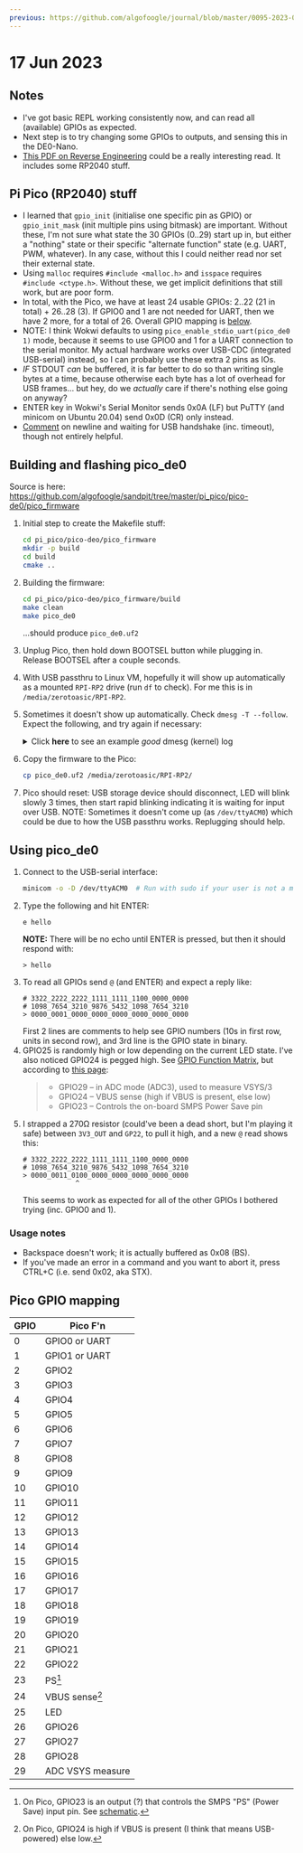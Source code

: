 ```yaml
---
previous: https://github.com/algofoogle/journal/blob/master/0095-2023-06-14.md
---
```

# 17 Jun 2023

## Notes

*   I've got basic REPL working consistently now, and can read all (available) GPIOs as expected.
*   Next step is to try changing some GPIOs to outputs, and sensing this in the DE0-Nano.
*   [This PDF on Reverse Engineering](https://0xinfection.github.io/reversing/reversing-for-everyone.pdf) could
    be a really interesting read. It includes some RP2040 stuff.


## Pi Pico (RP2040) stuff

*   I learned that `gpio_init` (initialise one specific pin as GPIO) or `gpio_init_mask` (init multiple pins using bitmask)
    are important. Without these, I'm not sure what state the 30 GPIOs (0..29) start up in, but either a "nothing" state or
    their specific "alternate function" state (e.g. UART, PWM, whatever). In any case, without this I could neither read nor
    set their external state.
*   Using `malloc` requires `#include <malloc.h>` and `isspace` requires `#include <ctype.h>`. Without these, we get implicit
    definitions that still work, but are poor form.
*   In total, with the Pico, we have at least 24 usable GPIOs: 2..22 (21 in total) + 26..28 (3). If GPIO0 and 1 are not needed
    for UART, then we have 2 more, for a total of 26. Overall GPIO mapping is [below](#pico-gpio-mapping).
*   NOTE: I think Wokwi defaults to using `pico_enable_stdio_uart(pico_de0 1)` mode, because it seems to use GPIO0 and 1
    for a UART connection to the serial monitor. My actual hardware works over USB-CDC (integrated USB-serial) instead,
    so I can probably use these extra 2 pins as IOs.
*   *IF* STDOUT *can* be buffered, it is far better to do so than writing single bytes at a time, because otherwise
    each byte has a lot of overhead for USB frames... but hey, do we *actually* care if there's nothing else going on anyway?
*   ENTER key in Wokwi's Serial Monitor sends 0x0A (LF) but PuTTY (and minicom on Ubuntu 20.04) send 0x0D (CR) only instead.
*   [Comment](https://forums.raspberrypi.com/viewtopic.php?t=335862) on newline and waiting for USB handshake (inc. timeout),
    though not entirely helpful.


## Building and flashing pico_de0

Source is here: https://github.com/algofoogle/sandpit/tree/master/pi_pico/pico-de0/pico_firmware

1.  Initial step to create the Makefile stuff:
    ```bash
    cd pi_pico/pico-deo/pico_firmware
    mkdir -p build
    cd build
    cmake ..
    ```
2.  Building the firmware:
    ```bash
    cd pi_pico/pico-deo/pico_firmware/build
    make clean
    make pico_de0
    ```
    ...should produce `pico_de0.uf2`
3.  Unplug Pico, then hold down BOOTSEL button while plugging in. Release BOOTSEL after a couple seconds.
4.  With USB passthru to Linux VM, hopefully it will show up automatically as a mounted `RPI-RP2` drive
    (run `df` to check). For me this is in `/media/zerotoasic/RPI-RP2`.
5.  Sometimes it doesn't show up automatically. Check `dmesg -T --follow`. Expect the following, and try again if necessary:
    <details>
    <summary>Click <strong>here</strong> to see an example <em>good</em> dmesg (kernel) log</summary>

    ```
    [Sat Jun 17 06:59:12 2023] usb 1-1: new full-speed USB device number 29 using ohci-pci
    [Sat Jun 17 06:59:12 2023] usb 1-1: New USB device found, idVendor=2e8a, idProduct=0003, bcdDevice= 1.00
    [Sat Jun 17 06:59:12 2023] usb 1-1: New USB device strings: Mfr=1, Product=2, SerialNumber=3
    [Sat Jun 17 06:59:12 2023] usb 1-1: Product: RP2 Boot
    [Sat Jun 17 06:59:12 2023] usb 1-1: Manufacturer: Raspberry Pi
    [Sat Jun 17 06:59:12 2023] usb 1-1: SerialNumber: E0C912952D54
    [Sat Jun 17 06:59:12 2023] usb-storage 1-1:1.0: USB Mass Storage device detected
    [Sat Jun 17 06:59:12 2023] scsi host4: usb-storage 1-1:1.0
    [Sat Jun 17 06:59:13 2023] scsi 4:0:0:0: Direct-Access     RPI      RP2              2    PQ: 0 ANSI: 2
    [Sat Jun 17 06:59:13 2023] scsi 4:0:0:0: Attached scsi generic sg2 type 0
    [Sat Jun 17 06:59:13 2023] sd 4:0:0:0: [sdc] 262144 512-byte logical blocks: (134 MB/128 MiB)
    [Sat Jun 17 06:59:13 2023] sd 4:0:0:0: [sdc] Write Protect is off
    [Sat Jun 17 06:59:13 2023] sd 4:0:0:0: [sdc] Mode Sense: 03 00 00 00
    [Sat Jun 17 06:59:13 2023] sd 4:0:0:0: [sdc] No Caching mode page found
    [Sat Jun 17 06:59:13 2023] sd 4:0:0:0: [sdc] Assuming drive cache: write through
    [Sat Jun 17 06:59:14 2023]  sdc: sdc1
    [Sat Jun 17 06:59:14 2023] sd 4:0:0:0: [sdc] Attached SCSI removable disk
    ```
    </details>
6.  Copy the firmware to the Pico:
    ```bash
    cp pico_de0.uf2 /media/zerotoasic/RPI-RP2/
    ```
7.  Pico should reset: USB storage device should disconnect, LED will blink slowly 3 times, then start
    rapid blinking indicating it is waiting for input over USB. NOTE: Sometimes it doesn't come up
    (as `/dev/ttyACM0`) which could be due to how the USB passthru works. Replugging should help.

## Using pico_de0

1.  Connect to the USB-serial interface:
    ```bash
    minicom -o -D /dev/ttyACM0  # Run with sudo if your user is not a member of the dialout group.
    ```
2.  Type the following and hit ENTER:
    ```
    e hello
    ```
    **NOTE:** There will be no echo until ENTER is pressed, but then it should respond with:
    ```
    > hello
    ```
3.  To read all GPIOs send `@` (and ENTER) and expect a reply like:
    ```
    # 3322_2222_2222_1111_1111_1100_0000_0000
    # 1098_7654_3210_9876_5432_1098_7654_3210
    > 0000_0001_0000_0000_0000_0000_0000_0000
    ```
    First 2 lines are comments to help see GPIO numbers (10s in first row, units in second row), and 3rd line is the GPIO state in binary.
4.  GPIO25 is randomly high or low depending on the current LED state. I've also noticed GPIO24 is pegged high.
    See [GPIO Function Matrix](https://www.circuitstate.com/pinouts/raspberry-pi-pico-microcontroller-board-pinout-diagrams/#GPIO_Function_Matrix),
    but according to [this page](https://peppe8o.com/raspberry-pi-pico-pinout/):
    > * GPIO29 – in ADC mode (ADC3), used to measure VSYS/3
    > * GPIO24 – VBUS sense (high if VBUS is present, else low)
    > * GPIO23 – Controls the on-board SMPS Power Save pin
5.  I strapped a 270&ohm; resistor (could've been a dead short, but I'm playing it safe) between `3V3_OUT` and `GP22`, to pull it
    high, and a new `@` read shows this:
    ```
    # 3322_2222_2222_1111_1111_1100_0000_0000
    # 1098_7654_3210_9876_5432_1098_7654_3210
    > 0000_0011_0100_0000_0000_0000_0000_0000
                 ^
    ```
    This seems to work as expected for all of the other GPIOs I bothered trying (inc. GPIO0 and 1).

### Usage notes

*   Backspace doesn't work; it is actually buffered as 0x08 (BS).
*   If you've made an error in a command and you want to abort it, press CTRL+C (i.e. send 0x02, aka STX).


## Pico GPIO mapping

| GPIO | Pico F'n       |
|------|----------------|
|    0 | GPIO0 or UART  |
|    1 | GPIO1 or UART  |
|    2 | GPIO2          |
|    3 | GPIO3          |
|    4 | GPIO4          |
|    5 | GPIO5          |
|    6 | GPIO6          |
|    7 | GPIO7          |
|    8 | GPIO8          |
|    9 | GPIO9          |
|   10 | GPIO10         |
|   11 | GPIO11         |
|   12 | GPIO12         |
|   13 | GPIO13         |
|   14 | GPIO14         |
|   15 | GPIO15         |
|   16 | GPIO16         |
|   17 | GPIO17         |
|   18 | GPIO18         |
|   19 | GPIO19         |
|   20 | GPIO20         |
|   21 | GPIO21         |
|   22 | GPIO22         |
|   23 | PS[^1]         |
|   24 | VBUS sense[^2] |
|   25 | LED            |
|   26 | GPIO26         |
|   27 | GPIO27         |
|   28 | GPIO28         |
|   29 | ADC VSYS measure |

[^1]: On Pico, GPIO23 is an output (?) that controls the SMPS "PS" (Power Save) input pin. See [schematic](https://datasheets.raspberrypi.com/pico/pico-datasheet.pdf#page=25&zoom=100,153,108).
[^2]: On Pico, GPIO24 is high if VBUS is present (I think that means USB-powered) else low.
